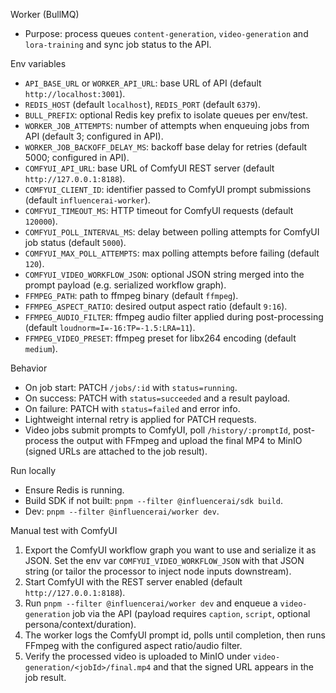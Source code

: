 Worker (BullMQ)

- Purpose: process queues `content-generation`, `video-generation` and `lora-training` and sync job status to the API.

Env variables
- `API_BASE_URL` or `WORKER_API_URL`: base URL of API (default `http://localhost:3001`).
- `REDIS_HOST` (default `localhost`), `REDIS_PORT` (default `6379`).
- `BULL_PREFIX`: optional Redis key prefix to isolate queues per env/test.
- `WORKER_JOB_ATTEMPTS`: number of attempts when enqueuing jobs from API (default 3; configured in API).
- `WORKER_JOB_BACKOFF_DELAY_MS`: backoff base delay for retries (default 5000; configured in API).
- `COMFYUI_API_URL`: base URL of ComfyUI REST server (default `http://127.0.0.1:8188`).
- `COMFYUI_CLIENT_ID`: identifier passed to ComfyUI prompt submissions (default `influencerai-worker`).
- `COMFYUI_TIMEOUT_MS`: HTTP timeout for ComfyUI requests (default `120000`).
- `COMFYUI_POLL_INTERVAL_MS`: delay between polling attempts for ComfyUI job status (default `5000`).
- `COMFYUI_MAX_POLL_ATTEMPTS`: max polling attempts before failing (default `120`).
- `COMFYUI_VIDEO_WORKFLOW_JSON`: optional JSON string merged into the prompt payload (e.g. serialized workflow graph).
- `FFMPEG_PATH`: path to ffmpeg binary (default `ffmpeg`).
- `FFMPEG_ASPECT_RATIO`: desired output aspect ratio (default `9:16`).
- `FFMPEG_AUDIO_FILTER`: ffmpeg audio filter applied during post-processing (default `loudnorm=I=-16:TP=-1.5:LRA=11`).
- `FFMPEG_VIDEO_PRESET`: ffmpeg preset for libx264 encoding (default `medium`).

Behavior
- On job start: PATCH `/jobs/:id` with `status=running`.
- On success: PATCH with `status=succeeded` and a result payload.
- On failure: PATCH with `status=failed` and error info.
- Lightweight internal retry is applied for PATCH requests.
- Video jobs submit prompts to ComfyUI, poll `/history/:promptId`, post-process the output with FFmpeg and upload the final MP4 to MinIO (signed URLs are attached to the job result).

Run locally
- Ensure Redis is running.
- Build SDK if not built: `pnpm --filter @influencerai/sdk build`.
- Dev: `pnpm --filter @influencerai/worker dev`.

Manual test with ComfyUI
1. Export the ComfyUI workflow graph you want to use and serialize it as JSON. Set the env var `COMFYUI_VIDEO_WORKFLOW_JSON` with that JSON string (or tailor the processor to inject node inputs downstream).
2. Start ComfyUI with the REST server enabled (default `http://127.0.0.1:8188`).
3. Run `pnpm --filter @influencerai/worker dev` and enqueue a `video-generation` job via the API (payload requires `caption`, `script`, optional persona/context/duration).
4. The worker logs the ComfyUI prompt id, polls until completion, then runs FFmpeg with the configured aspect ratio/audio filter.
5. Verify the processed video is uploaded to MinIO under `video-generation/<jobId>/final.mp4` and that the signed URL appears in the job result.
